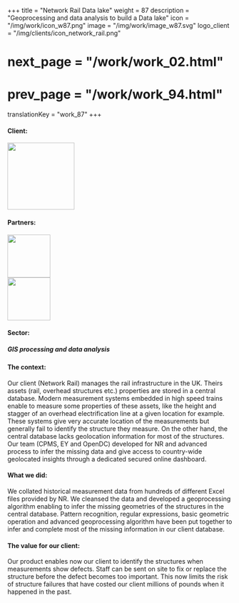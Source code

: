+++
title = "Network Rail Data lake"
weight = 87
description = "Geoprocessing and data analysis to build a Data lake"
icon = "/img/work/icon_w87.png"
image = "/img/work/image_w87.svg"
logo_client = "/img/clients/icon_network_rail.png"
# next_page = "/work/work_02.html"
# prev_page = "/work/work_94.html"
translationKey = "work_87"
+++

<!-- Client -->
<div class="row">
	<div class="col-sm-3"><h4>Client:</h4></div>
	<!--  <div class="col-sm-3"> <h3><a href = "https://www.eiffage.com/" target="_blank">Eiffage</a> </h3> </div>-->
	<div class="col-sm-3"><a href = "https://www.networkrail.co.uk/" target="_blank"/> <img src="/img/clients/icon_network_rail.svg" width="150px"/></a></div>
	<!-- <div class="col-sm-3"></div> -->
</div>	

<!-- Partner -->
<div class="row">
	<div class="col-sm-3"><h4>Partners:</h4></div>
	<!--  <div class="col-sm-3"> <h5><a href = "http://www.cdvia.fr/" target="_blank">CDVIA</a> </h4> </div>-->
	<div class="col-sm-3"><a href = "http://www.cpmsgroup.com/" target="_blank"/> <img src="/img/clients/icon_cpms.svg" width="96px"/></a></div>
	<div class="col-sm-3"><a href = "https://www.ey.com/en_uk" target="_blank"/> <img src="/img/clients/icon_ey.svg" width="96px"/></a></div>
</div>	

<!-- Sector -->
<div class="row">
	<div class="col-sm-3"><h4>Sector:</h4></div>
	<div class="col-sm-3"> <h5>GIS processing and data analysis</div>
	<div class="col-sm-3"></div>
</div>	

<h4>The context:</h4> 
<p>
Our client (Network Rail) manages the rail infrastructure in the UK. Theirs assets (rail, overhead structures etc.) properties are stored in a central database. Modern measurement systems embedded in high speed trains enable to measure some properties of these assets, like the height and stagger of an overhead electrification line at a given location for example. These systems give very accurate location of the measurements but generally fail to identify the structure they measure. On the other hand, the central database lacks geolocation information for most of the structures. Our team (CPMS, EY and OpenDC) developed for NR and advanced process to infer the missing data and give access to country-wide geolocated insights through a dedicated secured online dashboard.
</p>

<h4>What we did:</h4>
<p>
We collated historical measurement data from hundreds of different Excel files provided by NR. We cleansed the data and developed a geoprocessing algorithm enabling to infer the missing geometries of the structures in the central database. Pattern recognition, regular expressions, basic geometric operation and advanced geoprocessing algorithm have been put together to infer and complete most of the missing information in our client database.
</p>

<h4>The value for our client:</h4>
<p>
Our product enables now our client to identify the structures when measurements show defects. Staff can be sent on site to fix or replace the structure before the defect becomes too important. This now limits the risk of structure failures that have costed our client millions of pounds when it happened in the past.
</p>
